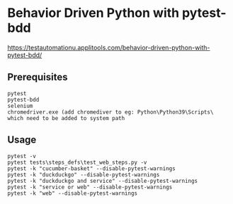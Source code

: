 # Behavior Driven Python with pytest-bdd

https://testautomationu.applitools.com/behavior-driven-python-with-pytest-bdd/

## Prerequisites

```
pytest
pytest-bdd
selenium
chromedriver.exe (add chromediver to eg: Python\Python39\Scripts\ which need to be added to system path
```

## Usage

```
pytest -v
pytest tests\steps_defs\test_web_steps.py -v
pytest -k "cucumber-basket" --disable-pytest-warnings
pytest -k "duckduckgo" --disable-pytest-warnings
pytest -k "duckduckgo and service" --disable-pytest-warnings
pytest -k "service or web" --disable-pytest-warnings
pytest -k "web" --disable-pytest-warnings
```